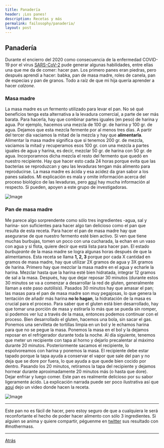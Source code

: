 ```yaml
---
title: Panadería
header: ¡Los panes!
description: Recetas y más
permalink: failosophy/panaderia/
layout: post
---
```


## Panadería

Durante el encierro del 2020 como consecuencia de la enfermedad COVID-19 por el virus [SARS-CoV-2](http://www.puis.unam.mx/CoVID-19porSARS-2ParapersonaldeSalud25feb.pdf) pude generar algunas habilidades, entre ellas una que me da de comer: hacer pan. Los primero panes eran piedras, pero después aprendí a hacer: babka, pan de masa madre, roles de canela, pan de especias y pan de granos. Todo a raíz de que mi hija quería aprender a hacer *calzone*.

### Masa madre

La masa madre es un fermento utilizado para levar el pan. No sé qué beneficios tenga esta alternativa a la levadura comercial, a parte de ser más barata. Para hacerla, hay que combinar partes iguales (en peso) de harina y agua. Por ejemplo, hacemos una mezcla de 100 gr. de harina y 100 gr. de agua. Dejamos que esta mezcla fermente por al menos tres días. A partir del tercer día vaciamos la mitad de la mezcla y hay que **alimentarla**. Alimentar la masa madre significa que si tenemos 200 gr. de mezcla, vaciamos la mitad y recuperamos esos 100 gr. con una mezcla a partes iguales de agua y harina, es decir, mezclar 50 gr. de harina con 50 gr. de agua. Incorporamnos dicha mezcla el resto del fermento que quedó en nuestro recipiente. Hay que hacer esto cada 24 horas porque evita que las bacterias se reproduzcan y qeu las levaduras tengan más alimento para reproducirse. La masa madre es ácida y esa acidez da gran sabor a los panes salados. Mi explicación es mala y omite información acerca del proceso biológico de las levaduras, pero [aquí](http://robdunnlab.com/projects/wildsourdough/) hay mucha información al respecto. Si pueden, apoyen a este grupo de investigadoras.

![Image](mother.jpg)

### Pan de masa madre

Me parece algo sorprendente como sólo tres ingredientes -agua, sal y harina- son suficientes para hacer algo tan delicioso como el pan que resulta de esta receta. Para hacer el pan de masa madre hay que asegurarse de que nuestro fermento esté bien activo. Si ven que tiene muchas burbujas, tomen un poco con una cucharada, la echan en un vaso con agua y si flota, quiere decir que está lista para hacer pan. El estado *burbujeante* de la masa madre se logra algunas horas después de que la alimentamos. Esta receta se llama **1, 2, 3** porque por cada X cantidad en gramos de masa madre, hay que utilizar 2X gramos de agua y 3X gramos de harina. Primero hay que mezclar la masa madre en el agua y echarle la harina. Mezclar hasta que la harina esté bien hidratada, integrar 12 gramos de sal a la masa. Después, hay que dejar reposar 30 minutos (durante estos 30 minutos se va a comenzar a desarrollar la red de gluten, generalmente llaman a este paso *autólisis*). Pasados 30 minutos hay que amasar el pan; las masas para el pan de masa madre son muy pegajosas, lo que genera la tentación de añadir más harina **no lo hagan**, la hidratación de la masa es crucial para el proceso. Para saber que el gluten está bien desarrollado, hay que tomar una porción de masa y estirarla lo más que se pueda sin romper, si podemos ver luz a través de la masa, entonces podemos continuar con el proceso. Bien desarrollado el gluten, hacemos una bola, sin sacar el gas. Ponemos una servilleta de tortillas limpia en un bol y le echamos harina para que no se pegue la masa. Ponemos la masa en el bol y la dejamos reposar en el refrigerador durante toda la noche. Al día siguiente, tenemos que meter un recipiente con tapa al horno y dejarlo precalentar al máximo durante 20 minutos. Posteriormente sacamos el recipiente, lo espolvoreamos con harina y ponemos la masa. El recipiente debe estar tapado porque la tapa ayuda a conservar el vapor que sale del pan y no deja que se dore por fuera, lo que ayuda a que quede bien cocido por dentro. Pasando los 20 minutos, retiramos la tapa del recipiente y dejamos hornear durante aproximadamente 20 minutos más (o hasta que dore). Dejar enfriar y luego comer. Este pan es realmente delicioso por su sabor ligeramente ácido. La explicación narrada puede ser poco ilustrativa así que [aquí](https://www.youtube.com/watch?v=KSFoiQvcCm8&feature=youtu.be) dejo un video donde hacen la receta.

![Image](result.jpg)

---------------------------------------------

Este pan no es fácil de hacer, pero estoy seguro de que a cualquiera le será reconfortante el hecho de poder hacer alimento con sólo 3 ingredientes. Si alguien se anima y quiere compartir, péguenme en [twitter](https://twitter.com/OlivettiOscar) sus resultado con #mothermass.

---------------------------------------------

[Atrás](https://failosophy.smvi.co/melodias)
